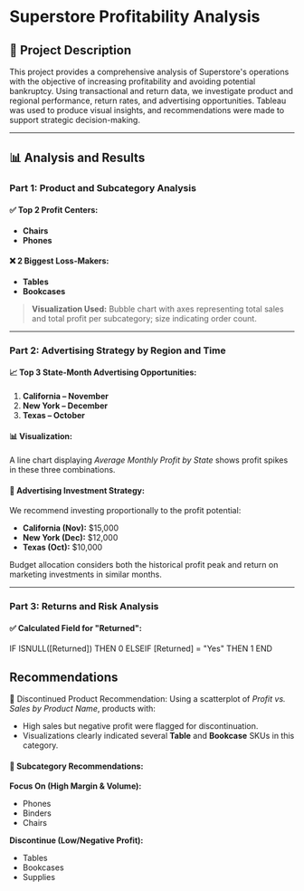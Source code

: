 
# Superstore Profitability Analysis

## 📘 Project Description

This project provides a comprehensive analysis of Superstore's operations with the objective of increasing profitability and avoiding potential bankruptcy. Using transactional and return data, we investigate product and regional performance, return rates, and advertising opportunities. Tableau was used to produce visual insights, and recommendations were made to support strategic decision-making.

---

## 📊 Analysis and Results

### Part 1: Product and Subcategory Analysis

#### ✅ Top 2 Profit Centers:
- **Chairs**
- **Phones**

#### ❌ 2 Biggest Loss-Makers:
- **Tables**
- **Bookcases**



> **Visualization Used:** Bubble chart with axes representing total sales and total profit per subcategory; size indicating order count.

---

### Part 2: Advertising Strategy by Region and Time

#### 📈 Top 3 State-Month Advertising Opportunities:
1. **California – November**
2. **New York – December**
3. **Texas – October**

#### 📊 Visualization:
A line chart displaying *Average Monthly Profit by State* shows profit spikes in these three combinations.

#### 📣 Advertising Investment Strategy:
We recommend investing proportionally to the profit potential:
- **California (Nov):** $15,000
- **New York (Dec):** $12,000
- **Texas (Oct):** $10,000

Budget allocation considers both the historical profit peak and return on marketing investments in similar months.

---

### Part 3: Returns and Risk Analysis

#### ✅ Calculated Field for "Returned":
IF ISNULL([Returned]) THEN 0
ELSEIF [Returned] = "Yes" THEN 1
END

## Recommendations

 🔎 Discontinued Product Recommendation:
Using a scatterplot of *Profit vs. Sales by Product Name*, products with:
- High sales but negative profit were flagged for discontinuation.
- Visualizations clearly indicated several **Table** and **Bookcase** SKUs in this category.

#### 📌 Subcategory Recommendations:
**Focus On (High Margin & Volume):**
- Phones
- Binders
- Chairs

**Discontinue (Low/Negative Profit):**
- Tables
- Bookcases
- Supplies
